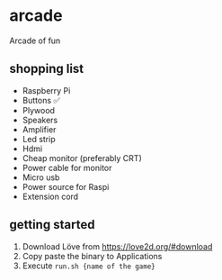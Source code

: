 # arcade

Arcade of fun

## shopping list

* Raspberry Pi
* Buttons ✅
* Plywood
* Speakers
* Amplifier
* Led strip
* Hdmi
* Cheap monitor (preferably CRT)
* Power cable for monitor
* Micro usb
* Power source for Raspi
* Extension cord

## getting started

1. Download Löve from https://love2d.org/#download
2. Copy paste the binary to Applications
3. Execute `run.sh {name of the game}`
